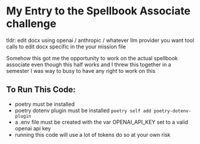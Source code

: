 # My Entry to the Spellbook Associate challenge

tldr: edit docx using openai / anthropic / whatever llm provider you want tool calls to edit docx specific in the your mission file

Somehow this got me the opportunity to work on the actual spellbook associate even though this half works and I threw this together in a semester I was way to busy to have any right to work on this

## To Run This Code:

- poetry must be installed
- poetry dotenv plugin must be installed ```poetry self add poetry-dotenv-plugin```
- a .env file must be created with the var OPENAI_API_KEY set to a valid openai api key
- running this code will use a lot of tokens do so at your own risk
